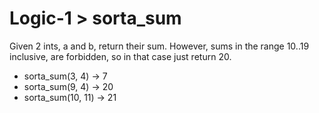 # Logic-1 > sorta_sum

Given 2 ints, a and b, return their sum. However, sums in the range 10..19 inclusive, are forbidden, so in that case just return 20.

- sorta_sum(3, 4) → 7
- sorta_sum(9, 4) → 20
- sorta_sum(10, 11) → 21